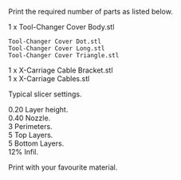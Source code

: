 Print the required number of parts as listed below.

1 x Tool-Changer Cover Body.stl  

    Tool-Changer Cover Dot.stl  
    Tool-Changer Cover Long.stl  
    Tool-Changer Cover Triangle.stl  

1 x X-Carriage Cable Bracket.stl  
1 x X-Carriage Cables.stl   

Typical slicer settings.  
   
0.20 Layer height.  
0.40 Nozzle.  
3 Perimeters.  
5 Top Layers.  
5 Bottom Layers.  
12% Infil.  

Print with your favourite material.
